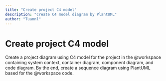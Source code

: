 ```yaml
---
title: "Create project C4 model"
description: "create C4 model diagram by PlantUML"
author: "Tuannl"
---
```


# Create project C4 model

Create a project diagram using C4 model for the project in the @workspace containing system context, container diagram, component diagram, and code diagram. By the end, create a sequence diagram using PlantUML based for the @workspace code.

